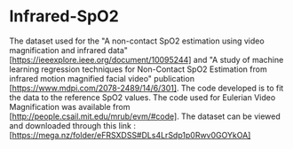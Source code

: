 # Infrared-SpO2
The dataset used for the "A non-contact SpO2 estimation using video magnification and infrared data" [https://ieeexplore.ieee.org/document/10095244] and "A study of machine learning regression techniques for
Non-Contact SpO2 Estimation from infrared motion magnified facial video" publication [https://www.mdpi.com/2078-2489/14/6/301]. The code developed is to fit the data to the reference SpO2 values. The code used for Eulerian Video Magnification was available from [http://people.csail.mit.edu/mrub/evm/#code]. The dataset can be viewed and downloaded through this link : [https://mega.nz/folder/eFRSXDSS#DLs4LrSdp1p0Rwv0GOYkOA]
